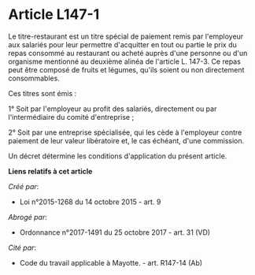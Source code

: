 # Article L147-1

Le titre-restaurant est un titre spécial de paiement remis par l'employeur aux salariés pour leur permettre d'acquitter en
tout ou partie le prix du repas consommé au restaurant ou acheté auprès d'une personne ou d'un organisme mentionné au
deuxième alinéa de l'article L. 147-3. Ce repas peut être composé de fruits et légumes, qu'ils soient ou non directement
consommables. 

Ces titres sont émis : 

1° Soit par l'employeur au profit des salariés, directement ou par l'intermédiaire du comité d'entreprise ; 

2° Soit par une entreprise spécialisée, qui les cède à l'employeur contre paiement de leur valeur libératoire et, le cas
échéant, d'une commission. 

Un décret détermine les conditions d'application du présent article.

**Liens relatifs à cet article**

_Créé par_:

  - Loi n°2015-1268 du 14 octobre 2015 - art. 9

_Abrogé par_:

  - Ordonnance n°2017-1491 du 25 octobre 2017 - art. 31 (VD)

_Cité par_:

  - Code du travail applicable à Mayotte. - art. R147-14 (Ab)
